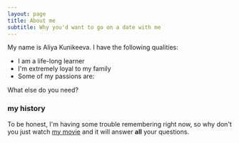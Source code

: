 ```yaml
---
layout: page
title: About me
subtitle: Why you'd want to go on a date with me
---
```


My name is Aliya Kunikeeva. I have the following qualities:

- I am a life-long learner 
- I'm extremely loyal to my family
- Some of my passions are: 

What else do you need?

### my history

To be honest, I'm having some trouble remembering right now, so why don't you just watch [my movie](http://en.wikipedia.org/wiki/The_Princess_Bride_%28film%29) and it will answer **all** your questions.
